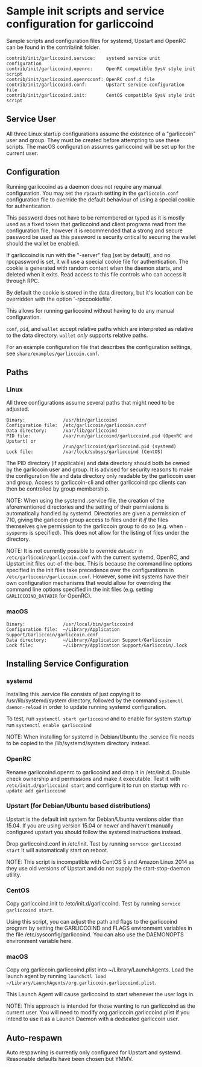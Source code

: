 Sample init scripts and service configuration for garliccoind
==========================================================

Sample scripts and configuration files for systemd, Upstart and OpenRC
can be found in the contrib/init folder.

    contrib/init/garliccoind.service:    systemd service unit configuration
    contrib/init/garliccoind.openrc:     OpenRC compatible SysV style init script
    contrib/init/garliccoind.openrcconf: OpenRC conf.d file
    contrib/init/garliccoind.conf:       Upstart service configuration file
    contrib/init/garliccoind.init:       CentOS compatible SysV style init script

Service User
---------------------------------

All three Linux startup configurations assume the existence of a "garliccoin" user
and group.  They must be created before attempting to use these scripts.
The macOS configuration assumes garliccoind will be set up for the current user.

Configuration
---------------------------------

Running garliccoind as a daemon does not require any manual configuration. You may
set the `rpcauth` setting in the `garliccoin.conf` configuration file to override
the default behaviour of using a special cookie for authentication.

This password does not have to be remembered or typed as it is mostly used
as a fixed token that garliccoind and client programs read from the configuration
file, however it is recommended that a strong and secure password be used
as this password is security critical to securing the wallet should the
wallet be enabled.

If garliccoind is run with the "-server" flag (set by default), and no rpcpassword is set,
it will use a special cookie file for authentication. The cookie is generated with random
content when the daemon starts, and deleted when it exits. Read access to this file
controls who can access it through RPC.

By default the cookie is stored in the data directory, but it's location can be overridden
with the option '-rpccookiefile'.

This allows for running garliccoind without having to do any manual configuration.

`conf`, `pid`, and `wallet` accept relative paths which are interpreted as
relative to the data directory. `wallet` *only* supports relative paths.

For an example configuration file that describes the configuration settings,
see `share/examples/garliccoin.conf`.

Paths
---------------------------------

### Linux

All three configurations assume several paths that might need to be adjusted.

    Binary:              /usr/bin/garliccoind
    Configuration file:  /etc/garliccoin/garliccoin.conf
    Data directory:      /var/lib/garliccoind
    PID file:            /var/run/garliccoind/garliccoind.pid (OpenRC and Upstart) or
                         /run/garliccoind/garliccoind.pid (systemd)
    Lock file:           /var/lock/subsys/garliccoind (CentOS)

The PID directory (if applicable) and data directory should both be owned by the
garliccoin user and group. It is advised for security reasons to make the
configuration file and data directory only readable by the garliccoin user and
group. Access to garliccoin-cli and other garliccoind rpc clients can then be
controlled by group membership.

NOTE: When using the systemd .service file, the creation of the aforementioned
directories and the setting of their permissions is automatically handled by
systemd. Directories are given a permission of 710, giving the garliccoin group
access to files under it _if_ the files themselves give permission to the
garliccoin group to do so (e.g. when `-sysperms` is specified). This does not allow
for the listing of files under the directory.

NOTE: It is not currently possible to override `datadir` in
`/etc/garliccoin/garliccoin.conf` with the current systemd, OpenRC, and Upstart init
files out-of-the-box. This is because the command line options specified in the
init files take precedence over the configurations in
`/etc/garliccoin/garliccoin.conf`. However, some init systems have their own
configuration mechanisms that would allow for overriding the command line
options specified in the init files (e.g. setting `GARLICCOIND_DATADIR` for
OpenRC).

### macOS

    Binary:              /usr/local/bin/garliccoind
    Configuration file:  ~/Library/Application Support/Garliccoin/garliccoin.conf
    Data directory:      ~/Library/Application Support/Garliccoin
    Lock file:           ~/Library/Application Support/Garliccoin/.lock

Installing Service Configuration
-----------------------------------

### systemd

Installing this .service file consists of just copying it to
/usr/lib/systemd/system directory, followed by the command
`systemctl daemon-reload` in order to update running systemd configuration.

To test, run `systemctl start garliccoind` and to enable for system startup run
`systemctl enable garliccoind`

NOTE: When installing for systemd in Debian/Ubuntu the .service file needs to be copied to the /lib/systemd/system directory instead.

### OpenRC

Rename garliccoind.openrc to garliccoind and drop it in /etc/init.d.  Double
check ownership and permissions and make it executable.  Test it with
`/etc/init.d/garliccoind start` and configure it to run on startup with
`rc-update add garliccoind`

### Upstart (for Debian/Ubuntu based distributions)

Upstart is the default init system for Debian/Ubuntu versions older than 15.04. If you are using version 15.04 or newer and haven't manually configured upstart you should follow the systemd instructions instead.

Drop garliccoind.conf in /etc/init.  Test by running `service garliccoind start`
it will automatically start on reboot.

NOTE: This script is incompatible with CentOS 5 and Amazon Linux 2014 as they
use old versions of Upstart and do not supply the start-stop-daemon utility.

### CentOS

Copy garliccoind.init to /etc/init.d/garliccoind. Test by running `service garliccoind start`.

Using this script, you can adjust the path and flags to the garliccoind program by
setting the GARLICCOIND and FLAGS environment variables in the file
/etc/sysconfig/garliccoind. You can also use the DAEMONOPTS environment variable here.

### macOS

Copy org.garliccoin.garliccoind.plist into ~/Library/LaunchAgents. Load the launch agent by
running `launchctl load ~/Library/LaunchAgents/org.garliccoin.garliccoind.plist`.

This Launch Agent will cause garliccoind to start whenever the user logs in.

NOTE: This approach is intended for those wanting to run garliccoind as the current user.
You will need to modify org.garliccoin.garliccoind.plist if you intend to use it as a
Launch Daemon with a dedicated garliccoin user.

Auto-respawn
-----------------------------------

Auto respawning is currently only configured for Upstart and systemd.
Reasonable defaults have been chosen but YMMV.
